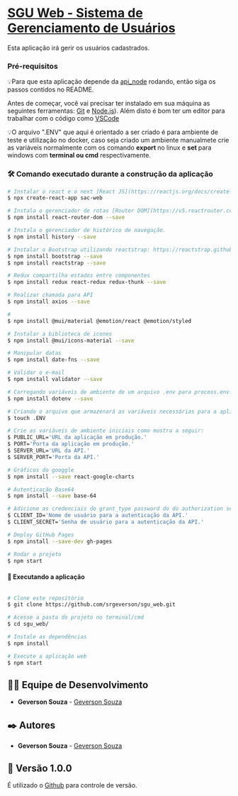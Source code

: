 # <a href="https://srgeverson.github.io/sgu_web">SGU Web - Sistema de Gerenciamento de Usuários</a>
Esta aplicação irá gerir os usuários cadastrados.

### Pré-requisitos

💡Para que esta aplicação depende da [api_node](https://github.com/srgeverson/api_node) rodando, então siga os passos contidos no README.

Antes de começar, você vai precisar ter instalado em sua máquina as seguintes ferramentas:
[Git](https://git-scm.com) e [Node.js](https://nodejs.org/en/)). 
Além disto é bom ter um editor para trabalhar com o código como [VSCode](https://code.visualstudio.com/)

💡O arquivo ".ENV" que aqui é orientado a ser criado é para ambiente de teste e utilização no docker, caso seja criado um ambiente manualmete crie as variáveis normalmente com os comando <b>export </b>no linux e <b>set </b>para windows com <b>terminal ou cmd</b> respectivamente.

### 🛠️ Comando executado durante a construção da aplicação

```bash
# Instalar o react e o next [React JS](https://reactjs.org/docs/create-a-new-react-app.html#gatsby-focus-wrapper).
$ npx create-react-app sac-web

# Instala o gerenciador de rotas [Router DOM](https://v5.reactrouter.com/web/guides/quick-start).
$ npm install react-router-dom --save

# Instala o gerenciador de histórico de navegação.
$ npm install history --save

# Instalar o Bootstrap utilizando reactstrap: https://reactstrap.github.io/
$ npm install bootstrap --save
$ npm install reactstrap --save

# Redux compartilha estados entre componentes
$ npm install redux react-redux redux-thunk --save

# Realizar chamada para API
$ npm install axios --save

#
$ npm install @mui/material @emotion/react @emotion/styled

# Instalar a biblioteca de icones
$ npm install @mui/icons-material --save

# Manipular datas
$ npm install date-fns --save

# Validar o e-mail
$ npm install validator --save

# Carregando variáveis de ambiente de um arquivo .env para process.env.
$ npm install dotenv --save

# Criando o arquivo que armazenará as variáveis necessárias para a aplicação executar.
$ touch .ENV

# Crie as variáveis de ambiente iniciais como mostra a seguir:
$ PUBLIC_URL='URL da aplicação em produção.'
$ PORT='Porta da aplicação em produção.'
$ SERVER_URL='URL da API.'
$ SERVER_PORT='Porta da API.'

# Gráficos do googgle
$ npm install --save react-google-charts

# Autenticação Base64
$ npm install --save base-64

# Adicione as credenciais do grant_type password do do authorization server no arquivo .env
$ CLIENT_ID='Nome de usuário para a autenticação da API.'
$ CLIENT_SECRET='Senha de usuário para a autenticação da API.'

# Deploy GitHub Pages
$ npm install --save-dev gh-pages

# Rodar o projeto
$ npm start

```

#### 🧭 Executando a aplicação
```bash

# Clone este repositório
$ git clone https://github.com/srgeverson/sgu_web.git

# Acesse a pasta do projeto no terminal/cmd
$ cd sgu_web/

# Instale as dependências
$ npm install

# Execute a aplicação web
$ npm start

```

## 👨‍💻 Equipe de Desenvolvimento

* **Geverson Souza** - [Geverson Souza](https://www.linkedin.com/in/srgeverson/)

## ✒️ Autores

* **Geverson Souza** - [Geverson Souza](https://www.linkedin.com/in/srgeverson/)

## 📌 Versão 1.0.0

É utilizado o [Github](https://github.com/) para controle de versão.
